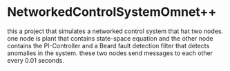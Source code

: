 # NetworkedControlSystemOmnet++

this a project that simulates a networked control system that hat two nodes. 
one node is plant that contains state-space equation 
and the other node contains the PI-Controller and a Beard fault detection filter that detects anomalies in the system. 
these two nodes send messages to each other every 0.01 seconds.
